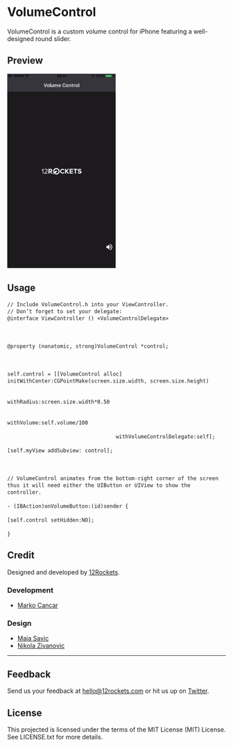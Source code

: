 # VolumeControl

VolumeControl is a custom volume control for iPhone featuring a well-designed round slider.

## Preview
<img src="https://github.com/12Rockets/VolumeControl/blob/master/VolumeControl.gif" width="250">

## Usage

```objc
// Include VolumeControl.h into your ViewController.
// Don’t forget to set your delegate:
@interface ViewController () <VolumeControlDelegate>



@property (nonatomic, strong)VolumeControl *control; 



self.control = [[VolumeControl alloc] initWithCenter:CGPointMake(screen.size.width, screen.size.height)

                                              withRadius:screen.size.width*0.50

                                              withVolume:self.volume/100

                                   withVolumeControlDelegate:self];

[self.myView addSubview: control]; 



// VolumeControl animates from the bottom-right corner of the screen thus it will need either the UIButton or UIView to show the controller.

- (IBAction)onVolumeButton:(id)sender {

[self.control setHidden:NO];

}
```
## Credit
Designed and developed by [12Rockets](http://12rockets.com/).

### Development

* [Marko Cancar](https://github.com/marko-cancar)

### Design

* [Maja Savic](https://github.com/majasavic)
* [Nikola Zivanovic](https://github.com/therandoman)

---
## Feedback
Send us your feedback at hello@12rockets.com or hit us up on [Twitter](https://twitter.com/TwelveRockets).


## License
This projected is licensed under the terms of the MIT License (MIT) License. See LICENSE.txt for more details.

